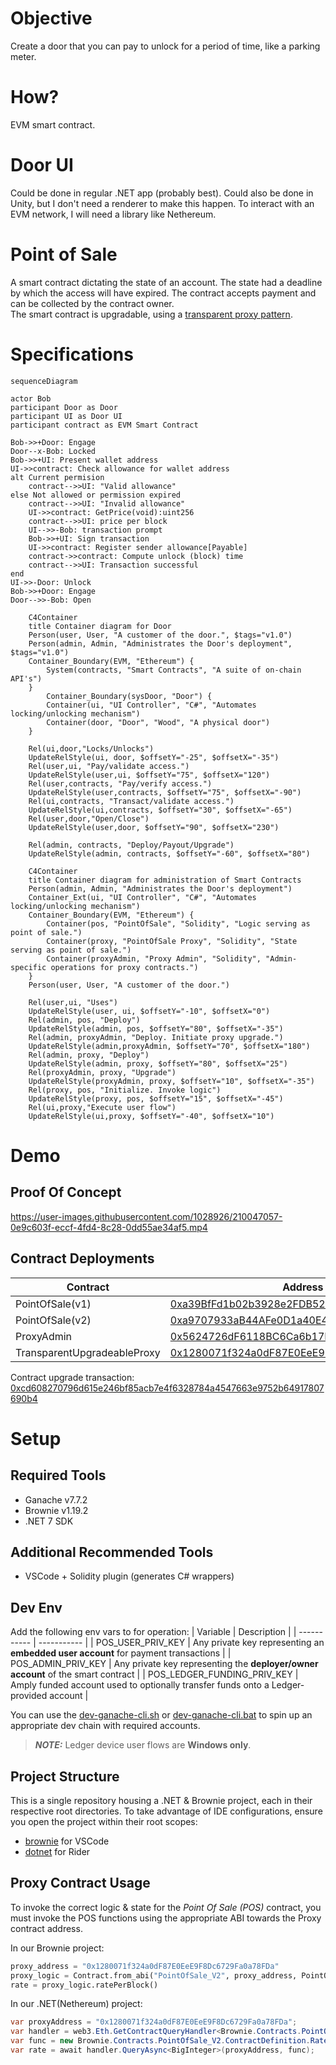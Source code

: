 # Objective
Create a door that you can pay to unlock for a period of time, like a parking meter.

# How?
EVM smart contract.

# Door UI
Could be done in regular .NET app (probably best). Could also be done in Unity, but I don't need a renderer to make this happen.
To interact with an EVM network, I will need a library like Nethereum.

# Point of Sale
A smart contract dictating the state of an account. The state had a deadline by which the access will have expired. The contract accepts payment and can be collected by the contract owner.  
The smart contract is upgradable, using a [transparent proxy pattern](https://blog.openzeppelin.com/the-transparent-proxy-pattern/).

# Specifications
``` mermaid
sequenceDiagram

actor Bob
participant Door as Door
participant UI as Door UI
participant contract as EVM Smart Contract

Bob->>+Door: Engage
Door--x-Bob: Locked
Bob->>+UI: Present wallet address
UI->>contract: Check allowance for wallet address
alt Current permision
    contract-->>UI: "Valid allowance" 
else Not allowed or permission expired
    contract-->>UI: "Invalid allowance" 
    UI->>contract: GetPrice(void):uint256
    contract-->>UI: price per block
    UI-->>-Bob: transaction prompt
    Bob->>+UI: Sign transaction
    UI->>contract: Register sender allowance[Payable]
    contract->>contract: Compute unlock (block) time
    contract-->>UI: Transaction successful
end
UI->>-Door: Unlock
Bob->>+Door: Engage
Door-->>-Bob: Open
```


``` mermaid
    C4Container
    title Container diagram for Door
    Person(user, User, "A customer of the door.", $tags="v1.0")
    Person(admin, Admin, "Administrates the Door's deployment", $tags="v1.0")
    Container_Boundary(EVM, "Ethereum") {
        System(contracts, "Smart Contracts", "A suite of on-chain API's")
    }
        Container_Boundary(sysDoor, "Door") {
        Container(ui, "UI Controller", "C#", "Automates locking/unlocking mechanism")
        Container(door, "Door", "Wood", "A physical door")
    }   

    Rel(ui,door,"Locks/Unlocks")
    UpdateRelStyle(ui, door, $offsetY="-25", $offsetX="-35")
    Rel(user,ui, "Pay/validate access.")
    UpdateRelStyle(user,ui, $offsetY="75", $offsetX="120")
    Rel(user,contracts, "Pay/verify access.")
    UpdateRelStyle(user,contracts, $offsetY="75", $offsetX="-90")
    Rel(ui,contracts, "Transact/validate access.")
    UpdateRelStyle(ui,contracts, $offsetY="30", $offsetX="-65")
    Rel(user,door,"Open/Close")
    UpdateRelStyle(user,door, $offsetY="90", $offsetX="230")

    Rel(admin, contracts, "Deploy/Payout/Upgrade")
    UpdateRelStyle(admin, contracts, $offsetY="-60", $offsetX="80")
```

``` mermaid
    C4Container
    title Container diagram for administration of Smart Contracts
    Person(admin, Admin, "Administrates the Door's deployment")
    Container_Ext(ui, "UI Controller", "C#", "Automates locking/unlocking mechanism")
    Container_Boundary(EVM, "Ethereum") {
        Container(pos, "PointOfSale", "Solidity", "Logic serving as point of sale.")
        Container(proxy, "PointOfSale Proxy", "Solidity", "State serving as point of sale.")
        Container(proxyAdmin, "Proxy Admin", "Solidity", "Admin-specific operations for proxy contracts.")
    }
    Person(user, User, "A customer of the door.")

    Rel(user,ui, "Uses")
    UpdateRelStyle(user, ui, $offsetY="-10", $offsetX="0")
    Rel(admin, pos, "Deploy")
    UpdateRelStyle(admin, pos, $offsetY="80", $offsetX="-35")
    Rel(admin, proxyAdmin, "Deploy. Initiate proxy upgrade.")
    UpdateRelStyle(admin,proxyAdmin, $offsetY="70", $offsetX="180")
    Rel(admin, proxy, "Deploy")
    UpdateRelStyle(admin, proxy, $offsetY="80", $offsetX="25")
    Rel(proxyAdmin, proxy, "Upgrade")
    UpdateRelStyle(proxyAdmin, proxy, $offsetY="10", $offsetX="-35")
    Rel(proxy, pos, "Initialize. Invoke logic")
    UpdateRelStyle(proxy, pos, $offsetY="15", $offsetX="-45")
    Rel(ui,proxy,"Execute user flow")
    UpdateRelStyle(ui,proxy, $offsetY="-40", $offsetX="10")
```

# Demo
## Proof Of Concept
https://user-images.githubusercontent.com/1028926/210047057-0e9c603f-eccf-4fd4-8c28-0dd55ae34af5.mp4
## Contract Deployments

| Contract      | Address     |
| -----------   | ----------- |
|PointOfSale(v1) | [0xa39BfFd1b02b3928e2FDB52FD3DAA7D8A1c875Bf](https://sepolia.etherscan.io/address/0xa39BfFd1b02b3928e2FDB52FD3DAA7D8A1c875Bf#code) |
|PointOfSale(v2) | [0xa9707933aB44AFe0D1a40E4288BF774a1E1199Fc](https://sepolia.etherscan.io/address/0xa9707933aB44AFe0D1a40E4288BF774a1E1199Fc#code) |
|ProxyAdmin | [0x5624726dF6118BC6Ca6b17Ed40F02aFCBEFBf283](https://sepolia.etherscan.io/address/0x5624726dF6118BC6Ca6b17Ed40F02aFCBEFBf283#code)
|TransparentUpgradeableProxy | [0x1280071f324a0dF87E0EeE9F8Dc6729Fa0a78FDa](https://sepolia.etherscan.io/address/0x1280071f324a0dF87E0EeE9F8Dc6729Fa0a78FDa#code)

Contract upgrade transaction: [0xcd608270796d615e246bf85acb7e4f6328784a4547663e9752b64917807690b4](https://sepolia.etherscan.io/address/0xcd608270796d615e246bf85acb7e4f6328784a4547663e9752b64917807690b4)

# Setup
## Required Tools
* Ganache v7.7.2
* Brownie v1.19.2
* .NET 7 SDK
## Additional Recommended Tools
* VSCode + Solidity plugin (generates C# wrappers)

## Dev Env
Add the following env vars to for operation:
| Variable      | Description |
| -----------   | ----------- |
| POS_USER_PRIV_KEY             | Any private key representing an **embedded user account** for payment transactions    |
| POS_ADMIN_PRIV_KEY            | Any private key representing the **deployer/owner account** of the smart contract     |
| POS_LEDGER_FUNDING_PRIV_KEY   | Amply funded account used to optionally transfer funds onto a Ledger-provided account |

You can use the [dev-ganache-cli.sh](dev-ganache-cli.sh) or [dev-ganache-cli.bat](dev-ganache-cli.bat) to spin up an appropriate dev chain with required accounts.
> **_NOTE:_**  Ledger device user flows are **Windows only**.

## Project Structure
This is a single repository housing a .NET & Brownie project, each in their respective root directories.
To take advantage of IDE configurations, ensure you open the project within their root scopes:
* [brownie](./brownie) for VSCode
* [dotnet](./dotnet) for Rider

## Proxy Contract Usage
To invoke the correct logic & state for the *Point Of Sale (POS)* contract, you must invoke the POS functions using the appropriate ABI towards the Proxy contract address.

In our Brownie project:
```py
proxy_address = "0x1280071f324a0dF87E0EeE9F8Dc6729Fa0a78FDa"  
proxy_logic = Contract.from_abi("PointOfSale_V2", proxy_address, PointOfSale_V2.abi)
rate = proxy_logic.ratePerBlock()
```

In our .NET(Nethereum) project:
```csharp
var proxyAddress = "0x1280071f324a0dF87E0EeE9F8Dc6729Fa0a78FDa";
var handler = web3.Eth.GetContractQueryHandler<Brownie.Contracts.PointOfSale_V2.ContractDefinition.RatePerBlockFunction>();
var func = new Brownie.Contracts.PointOfSale_V2.ContractDefinition.RatePerBlockFunction();
var rate = await handler.QueryAsync<BigInteger>(proxyAddress, func);
```